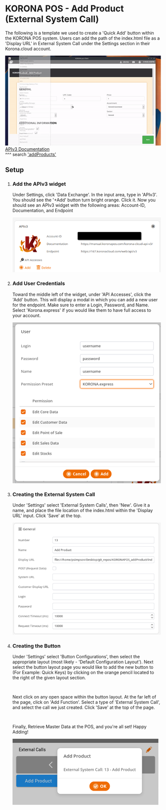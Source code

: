 <h1>KORONA POS - Add Product (External System Call)</h1>

<p> The following is a template we used to create a 'Quick Add' button within the KORONA POS system. Users can add the path of the index.html file as a 'Display URL' in External System Call under the Settings section in their Korona.cloud account. </p>

<img src="./assets/addProductWalkThru061823.gif" alt="Walk Thru">

<div>
    <a href="https:manual.koronapos.com/korona-cloud-api-v3/">APIv3 Documentation</a>
    <br>
    <span> ^^^ search <a href="https://manual.koronapos.com/korona-cloud-api-v3/#tag/products/operation/addProducts">'addProducts'</a> </span>
</div>

<h2>Setup</h2>

<ol>
    <li>
        <h3>Add the APIv3 widget</h3>
        <p>Under Settings, click 'Data Exchange'. In the input area, type in 'APIv3'. You should see the '+Add' button turn bright orange. Click it. Now you should see an APIv3 widget with the following areas: Account-ID, Documentation, and Endpoint</p>
        <img src="./assets/APIv3Widget.png" alt="APIv3Widget">    
    </li>
    <li>
        <h3>Add User Credentials</h3>
        <p>Toward the middle left of the widget, under 'API Accesses', click the 'Add' button. This will display a modal in which you can add a new user for the endpoint. Make sure to enter a Login, Password, and Name. Select 'Korona.express' if you would like them to have full access to your account.</p>
        <img src="./assets/APIv3Credentials.png" alt="APIv3Credentials">    
    </li>
    <li>
        <h3>Creating the External System Call</h3>
        <p>Under 'Settings' select 'External System Calls', then 'New'. Give it a name, and place the file location of the index.html within the 'Display URL' input. Click 'Save' at the top.</p>
        <img src="./assets/ExternalSystemCall.png" alt="ExternalSystemCall">    
    </li>
    <li>
        <h3>Creating the Button</h3>
        <p>Under 'Settings' select 'Button Configurations', then select the appropriate layout (most likely - 'Default Configuration Layout'). Next select the button layout page you would like to add the new button to (For Example: Quick Keys) by clicking on the orange pencil located to the right of the given layout section.</p>
        <br >
        <p>Next click on any open space within the button layout. At the far left of the page, click on 'Add Function'. Select a type of 'External System Call', and select the call we just created. Click 'Save' at the top of the page.</p>
        <br>
        <p>Finally, Retrieve Master Data at the POS, and you're all set! Happy Adding!</p>
        <img src="./assets/ExternalSystemCallButton.png" alt="CallButton">    
    </li>
</ol>

